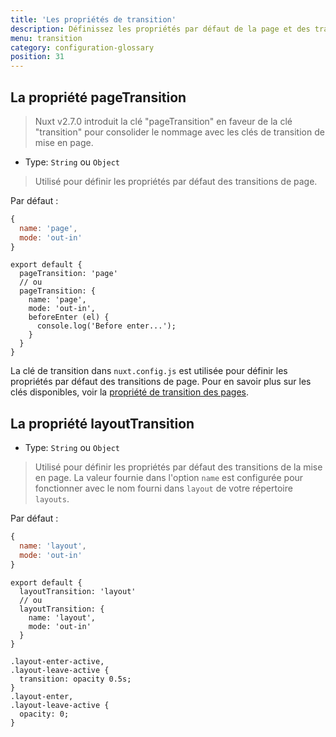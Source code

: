 ```yaml
---
title: 'Les propriétés de transition'
description: Définissez les propriétés par défaut de la page et des transitions de mise en page.
menu: transition
category: configuration-glossary
position: 31
---
```


## La propriété pageTransition

> Nuxt v2.7.0 introduit la clé "pageTransition" en faveur de la clé "transition" pour consolider le nommage avec les clés de transition de mise en page.

- Type: `String` ou `Object`

> Utilisé pour définir les propriétés par défaut des transitions de page.

Par défaut :

```js
{
  name: 'page',
  mode: 'out-in'
}
```

```js{}[nuxt.config.js]
export default {
  pageTransition: 'page'
  // ou
  pageTransition: {
    name: 'page',
    mode: 'out-in',
    beforeEnter (el) {
      console.log('Before enter...');
    }
  }
}
```

La clé de transition dans `nuxt.config.js` est utilisée pour définir les propriétés par défaut des transitions de page. Pour en savoir plus sur les clés disponibles, voir la [propriété de transition des pages](/guides/features/transitions).

## La propriété layoutTransition

- Type: `String` ou `Object`

> Utilisé pour définir les propriétés par défaut des transitions de la mise en page. La valeur fournie dans l'option `name` est configurée pour fonctionner avec le nom fourni dans `layout` de votre répertoire `layouts`.

Par défaut :

```js
{
  name: 'layout',
  mode: 'out-in'
}
```

```js{}[nuxt.config.js]
export default {
  layoutTransition: 'layout'
  // ou
  layoutTransition: {
    name: 'layout',
    mode: 'out-in'
  }
}
```

```css{}[assets/main.css]
.layout-enter-active,
.layout-leave-active {
  transition: opacity 0.5s;
}
.layout-enter,
.layout-leave-active {
  opacity: 0;
}
```
